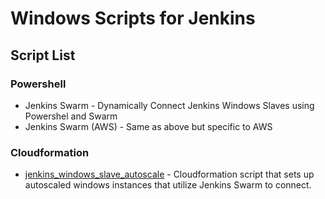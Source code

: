 # Windows Scripts for Jenkins

## Script List

### Powershell

* Jenkins Swarm - Dynamically Connect Jenkins Windows Slaves using Powershel and Swarm
* Jenkins Swarm (AWS) - Same as above but specific to AWS

### Cloudformation

* [jenkins_windows_slave_autoscale](jenkins_windows_slave_autoscale.json) - Cloudformation script that sets up autoscaled windows instances that utilize Jenkins Swarm to connect.
